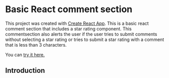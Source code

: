# Basic React comment section

This project was created with [Create React App](https://github.com/facebook/create-react-app). This is a basic react comment section that includes a star rating component. This commentsection also alerts the user if the user tries to submit comments without selecting a star rating or tries to submit a star rating with a comment that is less than 3 characters. 

You can [try it here.](https://react-commentsection.netlify.app)


## Introduction

